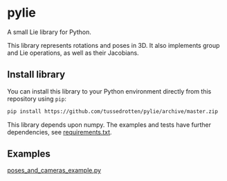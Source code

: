 # pylie
A small Lie library for Python.

This library represents rotations and poses in 3D.
It also implements group and Lie operations, as well as their Jacobians.

## Install library
You can install this library to your Python environment directly from this repository using `pip`:
```bash
pip install https://github.com/tussedrotten/pylie/archive/master.zip
```

This library depends upon numpy.
The examples and tests have further dependencies, see [requirements.txt](requirements.txt).

## Examples
[poses_and_cameras_example.py](examples/poses_and_cameras_example.py)
